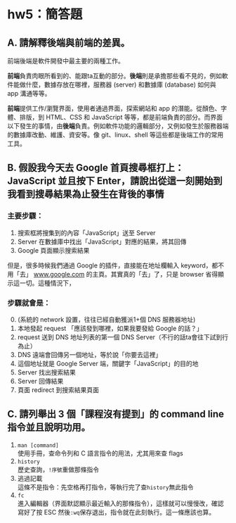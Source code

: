 # hw5：簡答題

## A. 請解釋後端與前端的差異。

前端後端是軟件開發中最主要的兩種工作。

**前端**負責肉眼所看到的、能跟ta互動的部分。**後端**則是承擔那些看不見的，例如軟件能做什麼，數據存放在哪裡，服務器 (server) 和數據庫 (database) 如何與 app 溝通等等。

**前端**提供工作/瀏覽界面，使用者通過界面，探索網站和 app 的潛能。從顏色、字體、排版，到 HTML、CSS 和 JavaScript 等等，都是前端負責的部分。而界面以下發生的事情，由**後端**負責。例如軟件功能的邏輯部分，又例如發生於服務器端的數據庫改動、維護、資安等。像 git、linux、shell 等這些都是後端工作的常用工具。

## B. 假設我今天去 Google 首頁搜尋框打上：JavaScript 並且按下 Enter，請說出從這一刻開始到我看到搜尋結果為止發生在背後的事情

### 主要步驟：
1. 搜索框將搜集到的內容「JavaScript」送至 Server
2. Server 在數據庫中找出「JavaScript」對應的結果，將其回傳
3. Google 頁面顯示搜索結果

但是，很多時候我們通過 Google 的插件，直接能在地址欄輸入 keyword，都不用「去」 www.google.com 的主頁。其實真的「去」了，只是 browser 省得顯示這一切。這種情況下，

### 步驟就會是：
0. (系統的 network 設置，往往已經自動獲派1+個 DNS 服務器地址)
1. 本地發起 request 「應該發到哪裡，如果我要發給 Google 的話？」
3. request 送到 DNS 地址列表的第一個 DNS Server（不行的話ta會往下試到行為止）
4. DNS 遠端會回傳另一個地址，等於說「你要去這裡」
5. 這個地址就是 Google Server 端，關鍵字「JavaScript」的目的地
6. Server 找出搜索結果
7. Server 回傳結果
8. 頁面 redirect 到搜索結果頁面

## C. 請列舉出 3 個「課程沒有提到」的 command line 指令並且說明功用。

1. `man [command]`\
使用手冊，查命令列和 C 語言指令的用法，尤其用來查 flags
2. `history`\
歷史查詢，`!序號`重做那條指令
3. 逃過記載\
這條不是指令：先空格再打指令，等執行完了查`history`無此指令
4. `fc`\
進入編輯器（界面默認顯示最近輸入的那條指令），這樣就可以慢慢改，確認寫好了按 ESC 然後`:wq`保存退出，指令就在此刻執行。這一條應該也算。
